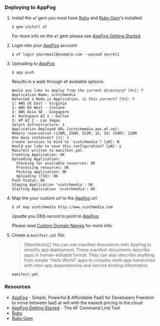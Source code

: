 ### Deploying to AppFog

1. Install the `af` gem you must have [Ruby] and [Ruby Gem]'s installed:

    ```
    $ gem install af
    ```
    For more info on the `af` gem please see [AppFog Getting Started].


2. Login into your [AppFog][] account:

    ```
    $ af login youremail@example.com --passwd secret1
    ```

3. Uploading to [AppFog][]

    ```
    $ app push
    ```

    Results in a walk through of available options:

    ```
    Would you like to deploy from the current directory? [Yn]: Y
    Application Name: scotchmedia
    Detected a Node.js Application, is this correct? [Yn]: Y
    1: AWS US East - Virginia
    2: AWS EU West - Ireland
    3: AWS Asia SE - Singapore
    4: Rackspace AZ 1 - Dallas
    5: HP AZ 2 - Las Vegas
    Select Infrastructure: 1
    Application Deployed URL [scotchmedia.aws.af.cm]:
    Memory reservation (128M, 256M, 512M, 1G, 2G) [64M]: 128M
    How many instances? [1]: 1
    Create services to bind to 'scotchmedia'? [yN]: N
    Would you like to save this configuration? [yN]: y
    Manifest written to manifest.yml.
    Creating Application: OK
    Uploading Application:
      Checking for available resources: OK
      Processing resources: OK
      Packing application: OK
      Uploading (71K): OK
    Push Status: OK
    Staging Application 'scotchmedia': OK
    Starting Application 'scotchmedia': OK
    ```

4. Map the your custom url to the [Appfog][] url:

    ```
    $ af map scotchmedia http://www.scothmedia.com
    ```
    Upadte you DNS record to point to [AppFog][]

    Please read [Custom Domain Names](http://docs.appfog.com/customize/custom-domain-names) for more info.

5. Create a `manifest.yml` file:

    > [Mainifests][] You can use manifest documents with AppFog to simplify app deployment. These manifest documents describe apps in human-editable format. They can also describe anything from simple “Hello World” apps to complex multi-app hierarchies with inter-app dependencies and service binding information.

    `manifest.yml`


### Resources
- [AppFog] - Simple, Powerful & Affordable PaaS for Developers
Freedom to move between IaaS at will with the easiest pricing in the cloud
- [AppFog Getting Started][] - The AF Command Lind Tool
- [Ruby][]
- [Ruby Gem][]

[Ruby]: http://www.ruby-lang.org
[Ruby Gem]: http://rubygems.org
[AppFog]: https://www.appfog.com
[AppFog Getting Started]: http://docs.appfog.com/getting-started/af-cli
